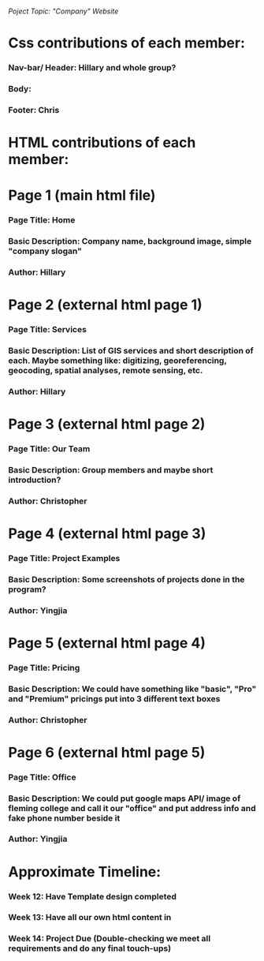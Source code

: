 ###### Poject Topic: "Company" Website ######



######
# Css contributions of each member:

### Nav-bar/ Header: Hillary and whole group?
### Body: 
### Footer: Chris



######
# HTML contributions of each member:

# Page 1 (main html file)
### Page Title: Home
### Basic Description: Company name, background image, simple "company slogan"
### Author: Hillary


# Page 2 (external html page 1)
### Page Title: Services
### Basic Description: List of GIS services and short description of each. Maybe something like: digitizing, georeferencing, geocoding, spatial analyses, remote sensing, etc.
### Author: Hillary

# Page 3 (external html page 2)
### Page Title: Our Team
### Basic Description: Group members and maybe short introduction?
### Author: Christopher


# Page 4 (external html page 3)
### Page Title: Project Examples
### Basic Description: Some screenshots of projects done in the program?
### Author: Yingjia


# Page 5 (external html page 4)
### Page Title: Pricing
### Basic Description: We could have something like "basic", "Pro" and "Premium" pricings put into 3 different text boxes
### Author: Christopher


# Page 6 (external html page 5)
### Page Title: Office
### Basic Description: We could put google maps API/ image of fleming college and call it our "office" and put address info and fake phone number beside it
### Author: Yingjia


######
# Approximate Timeline:
### Week 12: Have Template design completed
### Week 13: Have all our own html content in
### Week 14: Project Due (Double-checking we meet all requirements and do any final touch-ups)
